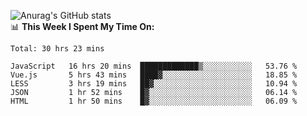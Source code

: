 
![Anurag's GitHub stats](https://github-readme-stats.vercel.app/api?username=supergczh&show_icons=true&theme=radical)
<br />
📊 **This Week I Spent My Time On:**

<!--START_SECTION:waka-->
```text
Total: 30 hrs 23 mins

JavaScript   16 hrs 20 mins  █████████████▒░░░░░░░░░░░   53.76 % 
Vue.js       5 hrs 43 mins   ████▓░░░░░░░░░░░░░░░░░░░░   18.85 % 
LESS         3 hrs 19 mins   ██▓░░░░░░░░░░░░░░░░░░░░░░   10.94 % 
JSON         1 hr 52 mins    █▓░░░░░░░░░░░░░░░░░░░░░░░   06.14 % 
HTML         1 hr 50 mins    █▓░░░░░░░░░░░░░░░░░░░░░░░   06.09 % 
```
<!--END_SECTION:waka-->
